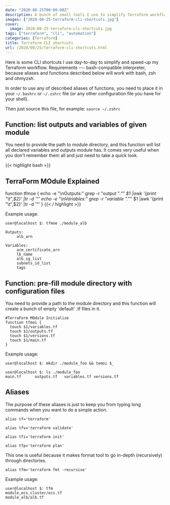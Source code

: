 ```yaml
---
date: "2020-08-25T00:00:00Z"
description: A bunch of small tools I use to simplify Terraform workflow
images: ["2020-08-25-terraform-cli-shortcuts.jpg"]
cover:
  image: 2020-08-25-terraform-cli-shortcuts.jpg
tags: ["terraform", "cli", "automation"]
categories: [Terraform]
title: Terraform CLI shortcuts
url: /2020/08/25/terraform-cli-shortcuts.html
---
```

Here is some CLI shortcuts I use day-to-day to simplify and speed-up my Terraform workflow.
Requirements --- bash-compatible interpreter, because aliases and functions described below will work with bash, zsh and ohmyzsh. 

In order to use any of described aliases of functions, you need to place it in your `~/.bashrc` or `~/.zshrc` file (or any other configuration file you have for your shell).

Then just source this file, for example: `source ~/.zshrc`

## Function: list outputs and variables of given module
You need to provide the path to module directory, and this function will list all declared variables and outputs module has. It comes very useful when you don't remember them all and just need to take a quick look.

{{< highlight bash >}}
## TerraForm MOdule Explained
function tfmoe {
  echo -e "\nOutputs:"
  grep -r "output \".*\"" $1 |awk '{print "\t",$2}' |tr -d '"'
  echo -e "\nVariables:"
  grep -r "variable \".*\"" $1 |awk '{print "\t",$2}' |tr -d '"'
}
{{< / highlight >}}

Example usage:
```terminal
user@localhost $: tfmoe ./module_alb

Outputs:
	 alb_arn

Variables:
	 acm_certificate_arn
	 lb_name
	 alb_sg_list
	 subnets_id_list
	 tags
```

## Function: pre-fill module directory with configuration files
You need to provide a path to the module directory and this function will create a bunch of empty 'default' .tf files in it.
```shell
#TerraForm MOdule Initialize
function tfmoi {
  touch $1/variables.tf
  touch $1/outputs.tf
  touch $1/versions.tf
  touch $1/main.tf
}
```

Example usage:
```terminal
user@localhost $: mkdir ./module_foo && temoi $_

user@localhost $: ls ./module_foo
main.tf      outputs.tf   variables.tf versions.tf
```


## Aliases
The purpose of these aliases is just to keep you from typing long commands when you want to do a simple action.
```shell
alias tf='terraform'

alias tfv='terraform validate'

alias tfi='terraform init'

alias tfp='terraform plan' 
```

This one is useful because it makes format tool to go in-depth (recursively) through directories.
```shell
alias tfm='terraform fmt -recursive'
```

Example usage:
```terminal
user@localhost $: tfm 
module_ecs_cluster/ecs.tf
module_alb/alb.tf
```